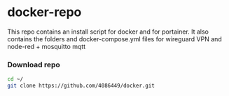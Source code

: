 # docker-repo
This repo contains an install script for docker and for portainer. 
It also contains the folders and docker-compose.yml files for wireguard VPN and node-red + mosquitto mqtt

### Download repo
```bash
cd ~/
git clone https://github.com/4086449/docker.git
```

